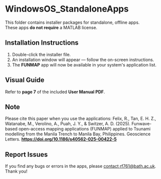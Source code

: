 # WindowsOS_StandaloneApps

This folder contains installer packages for standalone, offline apps.  
These apps **do not require** a MATLAB license.

## Installation Instructions
1. Double-click the installer file.
2. An installation window will appear — follow the on-screen instructions.
3. The **FUNMAP** app will now be available in your system's application list.

## Visual Guide
Refer to **page 7** of the included **User Manual PDF**.

## Note
Please cite this paper when you use the applications: Felix, R., Tan, E. H. Z., Watanabe, M., Verolino, A., Puah, J. Y., & Switzer, A. D. (2025). Funwave-based open-access mapping applications (FUNMAP) applied to Tsunami modelling from the Manila Trench to Manila Bay, Philippines. Geoscience Letters. **https://doi.org/10.1186/s40562-025-00422-5**

## Report Issues
If you find any bugs or errors in the apps, please [contact rf761@bath.ac.uk](mailto:rf761@bath.ac.uk). Thank you!